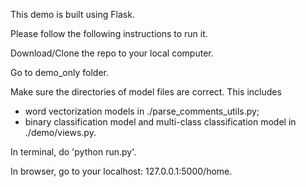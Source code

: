 This demo is built using Flask. 

Please follow the following instructions to run it.

Download/Clone the repo to your local computer.

Go to demo_only folder.

Make sure the directories of model files are correct. This includes 
 - word vectorization models in ./parse_comments_utils.py;
 - binary classification model and multi-class classification model in ./demo/views.py.
 
In terminal, do 'python run.py'.

In browser, go to your localhost: 127.0.0.1:5000/home.
